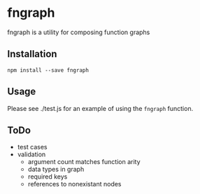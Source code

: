 # fngraph

fngraph is a utility for composing function graphs

## Installation

```npm install --save fngraph```

## Usage

Please see ./test.js for an example of using the `fngraph` function.

## ToDo

- test cases
- validation
  - argument count matches function arity
  - data types in graph
  - required keys
  - references to nonexistant nodes
  
